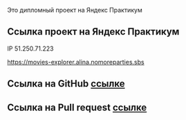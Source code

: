 
Это дипломный проект на Яндекс Практикум

## Ссылка проект на Яндекс Практикум

IP 51.250.71.223

https://movies-explorer.alina.nomoreparties.sbs

## Ссылка на GitHub [ссылке](https://github.com/Alina777ps/movies-explorer-diploma)

## Ссылка на Pull request [ссылке](https://github.com/Alina777ps/movies-explorer-diplom/pull/1)

